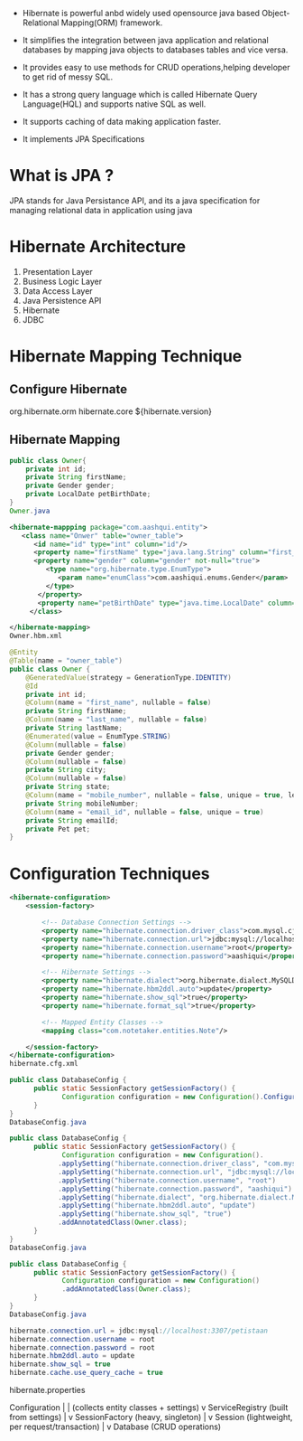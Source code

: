 - Hibernate is powerful anbd widely used opensource java based Object-Relational Mapping(ORM) framework.

- It simplifies the integration between java application and relational databases by mapping java objects to databases tables and vice versa.

- It provides easy to use methods for CRUD operations,helping developer to get rid of messy SQL.

- It has a strong query language which is called Hibernate Query Language(HQL) and supports native SQL as well.

- It supports caching of data making application faster.

- It implements JPA Specifications

# What is JPA ?

JPA stands for Java Persistance API, and its a java specification for managing relational data in application using java

# Hibernate Architecture

1. Presentation Layer
2. Business Logic Layer
3. Data Access Layer
4. Java Persistence API
5. Hibernate
6. JDBC

# Hibernate Mapping Technique

## Configure Hibernate

  <dependency>
    <groupId>org.hibernate.orm</groupId>
    <artifactId>hibernate.core</artifactId>
    <version>${hibernate.version}</version>
  </dependency>

## Hibernate Mapping

```java
public class Owner{
    private int id;
    private String firstName;
    private Gender gender;
    private LocalDate petBirthDate;
}
Owner.java
```

```xml
<hibernate-mappping package="com.aashqui.entity">
   <class name="Onwer" table="owner_table">
      <id name="id" type="int" column="id"/>
      <property name="firstName" type="java.lang.String" column="first_name" not-null="true"/>
      <property name="gender" column="gender" not-null="true">
         <type name="org.hibernate.type.EnumType">
            <param name="enumClass">com.aashiqui.enums.Gender</param>
         </type>
       </property>
       <property name="petBirthDate" type="java.time.LocalDate" column="pet_date_of_birth" not-null="true"/>
     </class>

</hibernate-mapping>
Owner.hbm.xml
```

```java
@Entity
@Table(name = "owner_table")
public class Owner {
	@GeneratedValue(strategy = GenerationType.IDENTITY)
	@Id
	private int id;
	@Column(name = "first_name", nullable = false)
	private String firstName;
	@Column(name = "last_name", nullable = false)
	private String lastName;
	@Enumerated(value = EnumType.STRING)
	@Column(nullable = false)
	private Gender gender;
	@Column(nullable = false)
	private String city;
	@Column(nullable = false)
	private String state;
	@Column(name = "mobile_number", nullable = false, unique = true, length = 10)
	private String mobileNumber;
	@Column(name = "email_id", nullable = false, unique = true)
	private String emailId;
	private Pet pet;
}
```

# Configuration Techniques

```xml
<hibernate-configuration>
    <session-factory>

        <!-- Database Connection Settings -->
        <property name="hibernate.connection.driver_class">com.mysql.cj.jdbc.Driver</property>
        <property name="hibernate.connection.url">jdbc:mysql://localhost:3306/notetaker</property>
        <property name="hibernate.connection.username">root</property>
        <property name="hibernate.connection.password">aashiqui</property>

        <!-- Hibernate Settings -->
        <property name="hibernate.dialect">org.hibernate.dialect.MySQLDialect</property>
        <property name="hibernate.hbm2ddl.auto">update</property>
        <property name="hibernate.show_sql">true</property>
        <property name="hibernate.format_sql">true</property>

        <!-- Mapped Entity Classes -->
        <mapping class="com.notetaker.entities.Note"/>

    </session-factory>
</hibernate-configuration>
hibernate.cfg.xml
```

```java
public class DatabaseConfig {
      public static SessionFactory getSessionFactory() {
             Configuration configuration = new Configuration().Configure().addAnnotatedClass(Owner.class);
      }
}
DatabaseConfig.java
```

```java
public class DatabaseConfig {
      public static SessionFactory getSessionFactory() {
             Configuration configuration = new Configuration().
            .applySetting("hibernate.connection.driver_class", "com.mysql.cj.jdbc.Driver")
            .applySetting("hibernate.connection.url", "jdbc:mysql://localhost:3306/notetaker")
            .applySetting("hibernate.connection.username", "root")
            .applySetting("hibernate.connection.password", "aashiqui")
            .applySetting("hibernate.dialect", "org.hibernate.dialect.MySQLDialect")
            .applySetting("hibernate.hbm2ddl.auto", "update")  
            .applySetting("hibernate.show_sql", "true")
            .addAnnotatedClass(Owner.class);
      }
}
DatabaseConfig.java
```

```java
public class DatabaseConfig {
      public static SessionFactory getSessionFactory() {
             Configuration configuration = new Configuration()
             .addAnnotatedClass(Owner.class);
      }
}
DatabaseConfig.java
```
```java
hibernate.connection.url = jdbc:mysql://localhost:3307/petistaan
hibernate.connection.username = root
hibernate.connection.password = root
hibernate.hbm2ddl.auto = update
hibernate.show_sql = true
hibernate.cache.use_query_cache = true
```

hibernate.properties

Configuration
     |
     | (collects entity classes + settings)
     v
ServiceRegistry (built from settings)
     |
     v
SessionFactory (heavy, singleton)
     |
     v
Session (lightweight, per request/transaction)
     |
     v
Database (CRUD operations)


